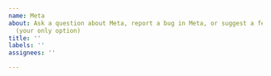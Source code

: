 ```yaml
---
name: Meta
about: Ask a question about Meta, report a bug in Meta, or suggest a feature for Meta
  (your only option)
title: ''
labels: ''
assignees: ''

---
```


<!-- Write something. -->
